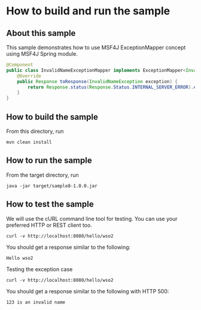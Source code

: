 # How to build and run the sample

## About this sample

This sample demonstrates how to use MSF4J ExceptionMapper concept using MSF4J Spring module.

```java
@Component
public class InvalidNameExceptionMapper implements ExceptionMapper<InvalidNameException> {
    @Override
    public Response toResponse(InvalidNameException exception) {
        return Response.status(Response.Status.INTERNAL_SERVER_ERROR).entity(exception.getMessage()).build();
    }
}

```

## How to build the sample

From this directory, run

```
mvn clean install
```

## How to run the sample

From the target directory, run
```
java -jar target/sample8-1.0.0.jar
```

## How to test the sample

We will use the cURL command line tool for testing. You can use your preferred HTTP or REST client too.

```
curl -v http://localhost:8080/hello/wso2
```

You should get a response similar to the following:

```
Hello wso2
```

Testing the exception case 

```
curl -v http://localhost:8080/hello/wso2
```

You should get a response similar to the following with HTTP 500:

```
123 is an invalid name

```

